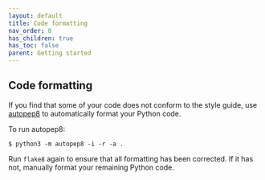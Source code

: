 ```yaml
---
layout: default
title: Code formatting
nav_order: 8
has_children: true
has_toc: false
parent: Getting started
---
```

Code formatting
---------------
If you find that some of your code does not conform to the style guide, use [autopep8](https://pypi.org/project/autopep8/0.8/) to automatically format your Python code.

To run autopep8:
```
$ python3 -m autopep8 -i -r -a .
```
Run `flake8` again to ensure that all formatting has been corrected. If it has not, manually format your remaining Python code.